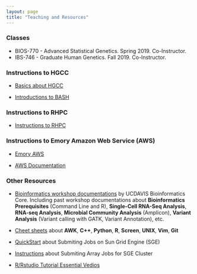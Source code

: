 ```yaml
---
layout: page
title: "Teaching and Resources"
---
```


### Classes

* BIOS-770 - Advanced Statistical Genetics. Spring 2019. Co-Instructor.
* IBS-746 - Graduate Human Genetics. Fall 2019. Co-Instructor. 


### Instructions to HGCC

* [Basics about HGCC](https://github.com/yanglab-emory/yanglab-emory.github.io/tree/master/assets/HGCC.pdf)

* [Introductions to BASH](https://github.com/yanglab-emory/yanglab-emory.github.io/tree/master/assets/BASH.pdf)

### Instructions to RHPC
* [Instructions to RHPC](https://github.com/yanglab-emory/yanglab-emory.github.io/tree/master/assets/RSPH_HPC_StartGuide_Yang.html)

### Instructions to Emory Amazon Web Service (AWS)

* [Emory AWS](https://aws.emory.edu/)

* [AWS Documentation](https://docs.aws.amazon.com/index.html)


### Other Resources

* [Bioinformatics workshop documentations](https://bioinformatics.ucdavis.edu/training/documentation/) by UCDAVIS Bioinformatics Core. Including past workshop documentations about **Bioinformatics Prerequisites** (Command Line and R), **Single-Cell RNA-Seq Analysis**, **RNA-seq Analysis**, **Microbial Community Analysis** (Amplicon), **Variant Analysis** (Variant calling with GATK, Variant Annotation), etc. 

* [Cheet sheets](https://infoplatter.wordpress.com/2014/04/06/bioinformaticians-pocket-reference/) about **AWK**, **C++**, **Python**, **R**, **Screen**, **UNIX**, **Vim**, **Git**

* [QuickStart](http://star.mit.edu/cluster/docs/0.92rc2/guides/sge.html) about Submiting Jobs on Sun Grid Engine (SGE)

* [Instructions](https://github.com/yanglab-emory/yanglab-emory.github.io/tree/master/assets/ArrayJob.pdf) about Submiting Array Jobs for SGE Cluster

* [R/Rstudio Tutorial Essential Vedios](https://resources.rstudio.com/)